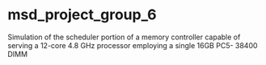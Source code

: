# msd_project_group_6
Simulation of the scheduler portion of a memory controller capable of serving a 12-core 4.8 GHz processor employing a single 16GB PC5- 38400 DIMM
